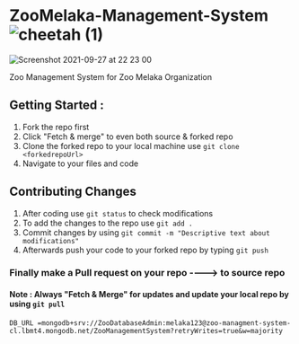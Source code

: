 


# ZooMelaka-Management-System  ![cheetah (1)](https://user-images.githubusercontent.com/72795289/134953214-708b84fb-67c2-48d2-963a-3d744e562b40.png)
![Screenshot 2021-09-27 at 22 23 00](https://user-images.githubusercontent.com/72795289/134952670-cda2b32a-c95d-4550-8a51-061edaae767c.png)


Zoo Management System for Zoo Melaka Organization

## Getting Started :

1. Fork the repo first 
2. Click "Fetch & merge" to even both source & forked repo 
3. Clone the forked repo to your local machine  use `git clone <forkedrepoUrl>`
4. Navigate to your files and code

## Contributing Changes

1. After coding use `git status` to check modifications 
2. To add the changes to the repo use `git add .`
3. Commit changes by using `git commit -m "Descriptive text about modifications" `
4. Afterwards push your code to your forked repo by typing `git push `


### Finally make a Pull request on your repo ----> to source repo 

#### Note : Always "Fetch & Merge" for updates and update your local repo by using `git pull`


`DB_URL =mongodb+srv://ZooDatabaseAdmin:melaka123@zoo-managment-system-cl.lbmt4.mongodb.net/ZooManagementSystem?retryWrites=true&w=majority `


